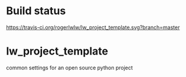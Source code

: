 # Build status
https://travis-ci.org/rogerlwlw/lw_project_template.svg?branch=master

# lw_project_template
 common settings for an open source python project
